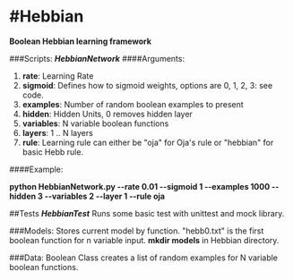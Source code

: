 #Hebbian
=======

__Boolean Hebbian learning framework__

###Scripts:
**_HebbianNetwork_**
####Arguments:

1. **rate**: Learning Rate
2. **sigmoid**: Defines how to sigmoid weights, options are 0, 1, 2, 3: see code.
3. **examples**: Number of random boolean examples to present
4. **hidden**: Hidden Units, 0 removes hidden layer
5. **variables**: N variable boolean functions
6. **layers**: 1 .. N layers
7. **rule**: Learning rule can either be "oja" for Oja's rule or "hebbian" for basic Hebb rule.

####Example:

<b>
python HebbianNetwork.py  --rate 0.01 --sigmoid 1 --examples 1000 --hidden 3 --variables 2 --layer 1 --rule oja
</b>

##Tests
**_HebbianTest_**
Runs some basic test with unittest and mock library.

###Models:
  Stores current model by function.  "hebb0.txt" is the first boolean function for n variable input.
  __mkdir models__ in Hebbian directory.

###Data:
  Boolean Class creates a list of random examples for N variable boolean functions.
  
  
  
